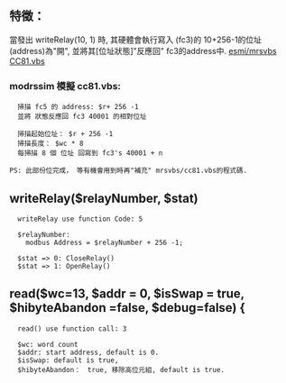 
## 特徵：

當發出 writeRelay(10, 1) 時, 其硬體會執行寫入 (fc3)的 10+256-1的位址(address)為"開",  並將其[位址狀態]"反應回" fc3的address中.
<a href="https://github.com/esmi/mrsvbs">esmi/mrsvbs CC81.vbs</a>

### modrssim 模擬 cc81.vbs:
```
  掃描 fc5 的 address: $r+ 256 -1
  並將 狀態反應回 fc3 40001 的相對位址

  掃描起始位址： $r + 256 -1
  掃描長度： $wc * 8
  每掃描 8 個 位址 回寫到 fc3's 40001 + n

PS: 此部份位完成， 等有機會用到時再"補充" mrsvbs/cc81.vbs的程式碼.

```
## writeRelay($relayNumber, $stat)
```
  writeRelay use function Code: 5

  $relayNumber:
    modbus Address = $relayNumber + 256 -1;

  $stat => 0: CloseRelay()
  $stat => 1: OpenRelay()

```

## read($wc=13, $addr = 0, $isSwap = true, $hibyteAbandon =false, $debug=false) {

```
  read() use function call: 3

  $wc: word count
  $addr: start address, default is 0.
  $isSwap: default is true,
  $hibyteAbandon：　true, 移除高位元組, default is true.

```
